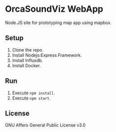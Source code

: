 # OrcaSoundViz WebApp
Node.JS site for prototyping map app using mapbox. 

## Setup

1. Clone the repo.
2. Install Nodejs:Express Framework.
3. Install Influxdb.
4. Install Docker.
 
## Run

1. Execute `npm install`.
2. Execute `npm start`.

## License

GNU Affero General Public License v3.0
